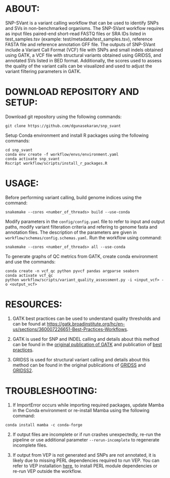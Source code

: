 # ABOUT:

SNP-SVant is a variant calling workflow that can be used to identify SNPs and SVs in non-benchmarked organisms. The SNP-SVant workflow requires as input files paired-end short-read FASTQ files or SRA IDs listed in test_samples.tsv (example: test/metadata/test_samples.tsv), reference FASTA file and reference annotation GFF file. The outputs of SNP-SVant include a Variant Call Format (VCF) file with SNPs and small indels obtained using GATK, a VCF file with structural variants obtained using GRIDSS, and annotated SVs listed in BED format. Additionally, the scores used to assess the quality of the variant calls can be visualized and used to adjust the variant filtering parameters in GATK.

# DOWNLOAD REPOSITORY AND SETUP:

Download git repository using the following commands:

```
git clone https://github.com/dgunasekaran/snp_svant
```

Setup Conda environment and install R packages using the following commands:

```
cd snp_svant
conda env create -f workflow/envs/environment.yaml
conda activate snp_svant
Rscript workflow/scripts/install_r_packages.R
```

# USAGE:

Before performing variant calling, build genome indices using the command:

```
snakemake --cores <number_of_threads> build --use-conda
```

Modify parameters in the `config/config.yaml` file to refer to input and output paths, modify variant filteration criteria and refering to genome fasta and annotation files. The description of the parameters are given in `workflow/schemas/config.schemas.yaml`. Run the workflow using command:

```
snakemake --cores <number_of_threads> all --use-conda
```

To generate graphs of QC metrics from GATK, create conda environment and use the commands:

```
conda create -n vcf_qc python pyvcf pandas argparse seaborn
conda activate vcf_qc
python workflow/scripts/variant_quality_assessment.py -i <input_vcf> -o <output_vcf> 
```

# RESOURCES:

1. GATK best practices can be used to understand quality thresholds and can be found at https://gatk.broadinstitute.org/hc/en-us/sections/360007226651-Best-Practices-Workflows.

1. GATK is used for SNP and INDEL calling and details about this method can be found in the [original publication of GATK](https://pubmed.ncbi.nlm.nih.gov/20644199/) and publication of [best practices](https://pubmed.ncbi.nlm.nih.gov/25431634/).

1. GRIDSS is used for structural variant calling and details about this method can be found in the original publications of [GRIDSS](https://www.ncbi.nlm.nih.gov/pmc/articles/PMC5741059/) and [GRIDSS2](https://genomebiology.biomedcentral.com/articles/10.1186/s13059-021-02423-x).


# TROUBLESHOOTING:

1. If ImportError occurs while importing required packages, update Mamba in the Conda environment or re-install Mamba using the following command:
```
conda install mamba -c conda-forge
```

2. If output files are incomplete or if run crashes unexpectedly, re-run the pipeline or use additional parameter `--rerun-incomplete` to regenerate incomplete files.

3. If output from VEP is not generated and SNPs are not annotated, it is likely due to missing PERL dependencies required to run VEP. You can refer to VEP installation [here](https://useast.ensembl.org/info/docs/tools/vep/index.html), to install PERL module dependencies or re-run VEP outside the workflow. 


